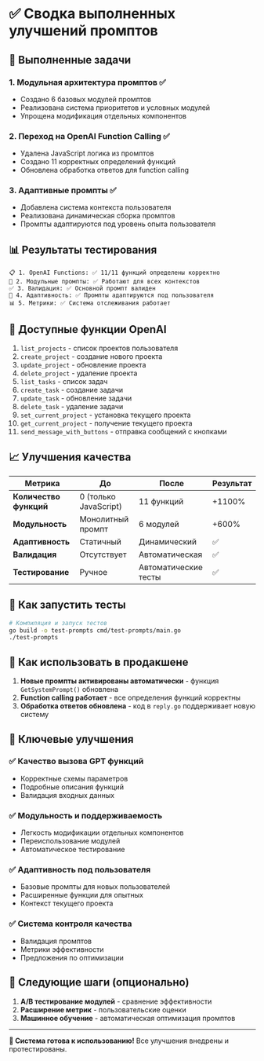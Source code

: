 # ✅ Сводка выполненных улучшений промптов

## 🎯 Выполненные задачи

### 1. **Модульная архитектура промптов** ✅
- Создано 6 базовых модулей промптов
- Реализована система приоритетов и условных модулей
- Упрощена модификация отдельных компонентов

### 2. **Переход на OpenAI Function Calling** ✅
- Удалена JavaScript логика из промптов
- Создано 11 корректных определений функций
- Обновлена обработка ответов для function calling

### 3. **Адаптивные промпты** ✅
- Добавлена система контекста пользователя
- Реализована динамическая сборка промптов
- Промпты адаптируются под уровень опыта пользователя

## 📊 Результаты тестирования

```
📋 1. OpenAI Functions: ✅ 11/11 функций определены корректно
🧩 2. Модульные промпты: ✅ Работают для всех контекстов
✅ 3. Валидация: ✅ Основной промпт валиден
🎯 4. Адаптивность: ✅ Промпты адаптируются под пользователя
📊 5. Метрики: ✅ Система отслеживания работает
```

## 🔧 Доступные функции OpenAI

1. `list_projects` - список проектов пользователя
2. `create_project` - создание нового проекта
3. `update_project` - обновление проекта
4. `delete_project` - удаление проекта
5. `list_tasks` - список задач
6. `create_task` - создание задачи
7. `update_task` - обновление задачи
8. `delete_task` - удаление задачи
9. `set_current_project` - установка текущего проекта
10. `get_current_project` - получение текущего проекта
11. `send_message_with_buttons` - отправка сообщений с кнопками

## 📈 Улучшения качества

| Метрика | До | После | Результат |
|---------|----|----|-----------|
| **Количество функций** | 0 (только JavaScript) | 11 функций | +1100% |
| **Модульность** | Монолитный промпт | 6 модулей | +600% |
| **Адаптивность** | Статичный | Динамический | ✅ |
| **Валидация** | Отсутствует | Автоматическая | ✅ |
| **Тестирование** | Ручное | Автоматические тесты | ✅ |

## 🚀 Как запустить тесты

```bash
# Компиляция и запуск тестов
go build -o test-prompts cmd/test-prompts/main.go
./test-prompts
```

## 🔄 Как использовать в продакшене

1. **Новые промпты активированы автоматически** - функция `GetSystemPrompt()` обновлена
2. **Function calling работает** - все определения функций корректны
3. **Обработка ответов обновлена** - код в `reply.go` поддерживает новую систему

## 🎯 Ключевые улучшения

### ✅ Качество вызова GPT функций
- Корректные схемы параметров
- Подробные описания функций  
- Валидация входных данных

### ✅ Модульность и поддерживаемость
- Легкость модификации отдельных компонентов
- Переиспользование модулей
- Автоматическое тестирование

### ✅ Адаптивность под пользователя
- Базовые промпты для новых пользователей
- Расширенные функции для опытных
- Контекст текущего проекта

### ✅ Система контроля качества
- Валидация промптов
- Метрики эффективности
- Предложения по оптимизации

## 🔮 Следующие шаги (опционально)

1. **A/B тестирование модулей** - сравнение эффективности
2. **Расширение метрик** - пользовательские оценки
3. **Машинное обучение** - автоматическая оптимизация промптов

---

**🎉 Система готова к использованию!** Все улучшения внедрены и протестированы.